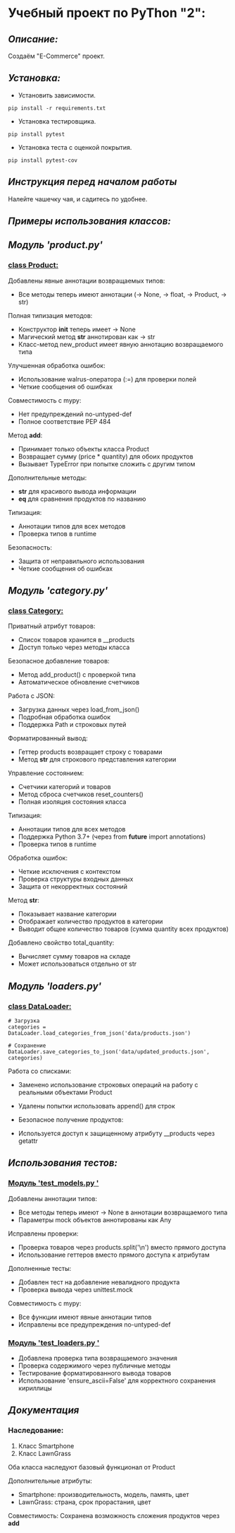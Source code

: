 # Учебный проект по PyThon "2":

## *Описание:*
Создаём "E-Commerce" проект.
## *Установка:*
- Установить зависимости.
```
pip install -r requirements.txt
```
- Установка тестировщика.
```
pip install pytest
```
- Установка теста с оценкой покрытия.
```
pip install pytest-cov
```
## *Инструкция перед началом работы*
Налейте чашечку чая, и садитесь по удобнее.
## *Примеры использования классов:*
## *Модуль 'product.py'*
### [class Product:](https://write.geeksforgeeks.org/)
Добавлены явные аннотации возвращаемых типов:
 - Все методы теперь имеют аннотации (-> None, -> float, -> Product, -> str)

Полная типизация методов:
 - Конструктор __init__ теперь имеет -> None
 - Магический метод __str__ аннотирован как -> str
 - Класс-метод new_product имеет явную аннотацию возвращаемого типа

Улучшенная обработка ошибок:
 - Использование walrus-оператора (:=) для проверки полей
 - Четкие сообщения об ошибках

Совместимость с mypy:
 - Нет предупреждений no-untyped-def
 - Полное соответствие PEP 484

Метод __add__:
 - Принимает только объекты класса Product
 - Возвращает сумму (price * quantity) для обоих продуктов
 - Вызывает TypeError при попытке сложить с другим типом

Дополнительные методы:
 - __str__ для красивого вывода информации
 - __eq__ для сравнения продуктов по названию

Типизация:
 - Аннотации типов для всех методов
 - Проверка типов в runtime

Безопасность:
 - Защита от неправильного использования
 - Четкие сообщения об ошибках

## *Модуль 'category.py'*
### [class Category:](https://write.geeksforgeeks.org/)

Приватный атрибут товаров:
 - Список товаров хранится в __products
 - Доступ только через методы класса

Безопасное добавление товаров:
 - Метод add_product() с проверкой типа
 - Автоматическое обновление счетчиков

Работа с JSON:
 - Загрузка данных через load_from_json()
 - Подробная обработка ошибок
 - Поддержка Path и строковых путей

Форматированный вывод:
 - Геттер products возвращает строку с товарами
 - Метод __str__ для строкового представления категории

Управление состоянием:
 - Счетчики категорий и товаров
 - Метод сброса счетчиков reset_counters()
 - Полная изоляция состояния класса

Типизация:
 - Аннотации типов для всех методов
 - Поддержка Python 3.7+ (через from __future__ import annotations)
 - Проверка типов в runtime

Обработка ошибок:
 - Четкие исключения с контекстом
 - Проверка структуры входных данных
 - Защита от некорректных состояний

Метод __str__:
 - Показывает название категории
 - Отображает количество продуктов в категории
 - Выводит общее количество товаров (сумма quantity всех продуктов)

Добавлено свойство total_quantity:
 - Вычисляет сумму товаров на складе
 - Может использоваться отдельно от str

## *Модуль 'loaders.py'*
### [class DataLoader:](https://write.geeksforgeeks.org/)
```
# Загрузка
categories = DataLoader.load_categories_from_json('data/products.json')

# Сохранение
DataLoader.save_categories_to_json('data/updated_products.json', categories)
```
Работа со списками:
 - Заменено использование строковых операций на работу с реальными объектами Product
 - Удалены попытки использовать append() для строк
 - Безопасное получение продуктов:

 - Используется доступ к защищенному атрибуту __products через getattr
## *Использования тестов:*
### [Модуль 'test_models.py '](https://write.geeksforgeeks.org/)
Добавлены аннотации типов:
 - Все методы теперь имеют -> None в аннотации возвращаемого типа
 - Параметры mock объектов аннотированы как Any

Исправлены проверки:
 - Проверка товаров через products.split('\n') вместо прямого доступа
 - Использование геттеров вместо прямого доступа к атрибутам

Дополненные тесты:
 - Добавлен тест на добавление невалидного продукта
 - Проверка вывода через unittest.mock

Совместимость с mypy:
 - Все функции имеют явные аннотации типов
 - Исправлены все предупреждения no-untyped-def

### [Модуль 'test_loaders.py '](https://write.geeksforgeeks.org/)
 - Добавлена проверка типа возвращаемого значения
 - Проверка содержимого через публичные методы
 - Тестирование форматированного вывода товаров
 - Использование 'ensure_ascii=False' для корректного сохранения кириллицы

## *Документация* 

### Наследование:
1. Класс Smartphone
2. Класс LawnGrass

Оба класса наследуют базовый функционал от Product

Дополнительные атрибуты:

 - Smartphone: производительность, модель, память, цвет 
 - LawnGrass: страна, срок прорастания, цвет

Совместимость: Сохранена возможность сложения продуктов через __add__
